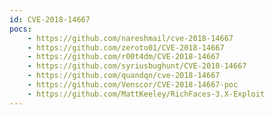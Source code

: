 ```yaml
---
id: CVE-2018-14667
pocs:
    - https://github.com/nareshmail/cve-2018-14667
    - https://github.com/zeroto01/CVE-2018-14667
    - https://github.com/r00t4dm/CVE-2018-14667
    - https://github.com/syriusbughunt/CVE-2018-14667
    - https://github.com/quandqn/cve-2018-14667
    - https://github.com/Venscor/CVE-2018-14667-poc
    - https://github.com/MattKeeley/RichFaces-3.X-Exploit
---
```

